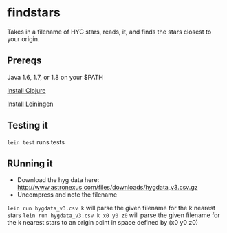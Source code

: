 # findstars

Takes in a filename of HYG stars, reads, it, and finds the stars closest to your origin.

## Prereqs

Java 1.6, 1.7, or 1.8 on your $PATH

[Install Clojure](https://clojure.org/guides/getting_started)

[Install Leiningen](https://leiningen.org/)

## Testing it

`lein test` runs tests

## RUnning it

- Download the hyg data here: http://www.astronexus.com/files/downloads/hygdata_v3.csv.gz
- Uncompress and note the filename

`lein run hygdata_v3.csv k` will parse the given filename for the k nearest stars
`lein run hygdata_v3.csv k x0 y0 z0` will parse the given filename for the k nearest stars to an origin point in space defined by (x0 y0 z0)



